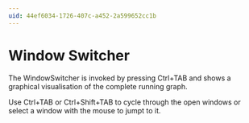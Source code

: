 ```yaml
---
uid: 44ef6034-1726-407c-a452-2a599652cc1b
---
```


# Window Switcher


The WindowSwitcher is invoked by pressing Ctrl+TAB and shows a graphical visualisation of the complete running graph.   

Use Ctrl+TAB or Ctrl+Shift+TAB to cycle through the open windows or select a window with the mouse to jumpt to it.  



